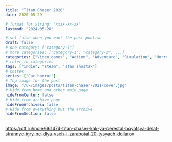 ```yaml
---
title: "Titan Chaser 2020"
date: 2020-05-29

# format for string: "xxxx-xx-xx"
lastmod: "2024-05-28"

# set false when you want the post publish
draft: false
# one category: ["category-1"]
# more categories: ["category-1", "category-2", ...]
categories: ["Video games", "Action", "Adventure", "Simulation", "Horror"]
# refer to categories
tags: ["indie", "steam", "stas shostak"]
# seires
series: ["Car horror"]
# Top image for the post
image: "/uk/images/posts/titan-chaser-2021/cover.jpg"
# Hide from home and other main page
hideFromCenter: false
# Hide from archive page
hideFromArchives: false
# Hide from everything but the archive
hideFromSection: false
---
```

https://dtf.ru/indie/661474-titan-chaser-kak-ya-perestal-boyatsya-delat-strannye-igry-ne-dlya-vseh-i-zarabotal-20-tysyach-dollarov
<!--more-->